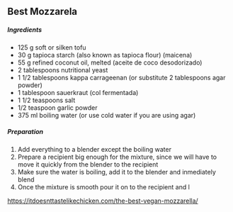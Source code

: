 ## Best Mozzarela

##### Ingredients

* 125 g soft or silken tofu
* 30 g tapioca starch (also known as tapioca flour) (maicena)
* 55 g refined coconut oil, melted (aceite de coco desodorizado)
* 2 tablespoons nutritional yeast
* 1 1/2 tablespoons kappa carrageenan (or substitute 2 tablespoons agar powder)
* 1 tablespoon sauerkraut (col fermentada)
* 1 1/2 teaspoons salt
* 1/2 teaspoon garlic powder
* 375 ml boiling water (or use cold water if you are using agar)

##### Preparation
1. Add everything to a blender except the boiling water
2. Prepare a recipient big enough for the mixture, since we will have to move it quickly from the blender to the recipient
3. Make sure the water is boiling, add it to the blender and inmediately blend
4. Once the mixture is smooth pour it on to the recipient and l

https://itdoesnttastelikechicken.com/the-best-vegan-mozzarella/